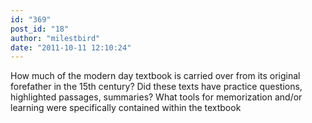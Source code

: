```yaml
---
id: "369"
post_id: "18"
author: "milestbird"
date: "2011-10-11 12:10:24"
---
```

How much of the modern day textbook is carried over from its original forefather in the 15th century? Did these texts have practice questions, highlighted passages, summaries? What tools for memorization and/or learning were specifically contained within the textbook
